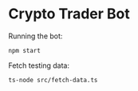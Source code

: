 # Crypto Trader Bot

Running the bot:

    npm start
    
Fetch testing data:
    
    ts-node src/fetch-data.ts
